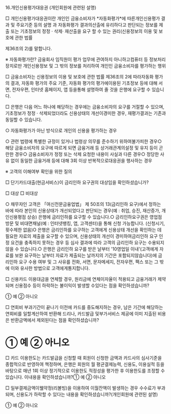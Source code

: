 16\.개인신용평가대응권 (개인회원에 관련된 설명)


□ 개인신용평가대응권이란 개인인 금융소비자가 \*자동화평가\*에 따른개인신용평가 결과 및 주요기준 등의 설명 과 자동화평가 결과의산출에 유리하다고 판단되는 정보를 제출 또는 기초정보의 정정 · 삭제· 재산출을 요구 할 수 있는 권리(신용정보의 이용 및 보호에 관한 법률


제36조의 2\)를 말합니다.


※ 자동화평가란? 금융회사 임직원이 평가 업무에 관여하지 아니하고컴퓨터 등 정보처리장치로만 개인신용정보 및 그 밖의 정보를 처리하여 개인인 금융소비자를 평가하는 행위


□ 금융소비자는 신용정보의 이용 및 보호에 관한 법률 제36조의 2에 따라자동화 평가의 결과, 자동화 평가의 주요 기준, 자동화 평가의 평가에이용된 기초정보 등에 대해 서면, 전자우편, 인터넷 홈페이지, 앱 등을통해 설명하여 줄 것을 은행에 요구할 수 있습니다.


□ 은행은 다음 어느 하나에 해당하는 경우에는 금융소비자의 요구를 거절할 수 있으며, 기초정보가 정정 · 삭제되었더라도 신용상태의 개선이경미한 경우, 재평가결과는 기존과 동일할 수 있습니다.


○ 자동화평가가 아닌 방식으로 개인의 신용을 평가하는 경우


○ 관련 법령에 특별한 규정이 있거나 법령상 의무를 준수하기 위하여불가피한 경우○ 해당 금융소비자의 요구에 따르게 되면 금융거래 등 상거래관계의설정 및 유지 등이 곤란한 경우○ 금융소비자가 정정 또는 삭제 요청한 내용이 사실과 다른 경우○ 정당한 사유 없이 동일한 금융거래 등에 대해 3회 이상 반복적으로대응권을 행사하는 경우


※ 고객의 이해여부 확인을 위한 질의


□ 단기카드대출(현금서비스)이 금리인하 요구권의 대상임을 확인하셨습니가?


□ 대상 □ 비대상


○ 채무자인 고객은 「여신전문금융업법」 제 50조의 13(금리인하 요구)에서 정하는 바에 따라 본인의 신용상태가 개선되었다고 판단되는 경우(예 : 취업, 승진, 재산증가, 개인신용평점 상승) 은행에 금리인하를 요구할 수 있습니다.○ 금리인하요구권은 영업점 방문 및 비대면채널(예 : 인터넷뱅킹, 앱, 고객센터)을 통해 신청 가능합니다. (신청시기, 횟수제한 없음)O 은행은 금리인하를 요구하는 고객에게 신용상태 개선을 확인하는 데 필요한 자료의 제출을 요구할 수 있으며, 신용상태의 개선이 경미하여금리인하 요구 인정 요건을 충족하지 못하는 경우 등 심사 결과에 따라 고객의 금리인하 요구는 수용되지 않을 수 있습니다.○ 은행은 금리인하 요구를 받은 날부터 '10영업일 이내'(고객에게 자료를 보완 요구하는 날부터 자료가 제출되는 날까지의 기간은 포함되지않습니다)에 금리인하 요구 수용 여부 및 그 사유를 전화, 서면, 문자메세지, 전자우편, 팩스 또는 그 밖에 이와 유사한 방법으로 고객에게통지합니다.


□ 신용카드 이용대금을 연체할 경우, 원리금에 연체이자율이 적용되고 금융거래가 제약되며 신용점수 등이 하락하는 불이익이 발생할 수있다는 점을 확인하셨습니까?


① 예 ② 아니오


□ 연회비 부과기간이 끝나기 이전에 카드를 중도해지하는 경우, 남은 기간에 해당하는 연회비를 일할계산하여 반환해 드리나, 카드발급 및부가서비스 제공에 이미 지출된 비용은 반환금액에서 제외된다는 점을 확인하셨습니까?


① 예 ② 아니오
=========


□ 카드 이용한도는 카드발급을 신청할 때 회원이 신청한 금액과 카드사의 심사기준을 종합적으로 반영하여 책정하며, 은행은 회원의 월 평균결제능력, 신용도, 이용실적 등을 바탕으로 매년 1회 이상 정기적으로 이용한도 적정성을 평가한 후 이용한도를 조정할 수 있습니다. 이내용을 확인하셨습니까?① 예 ② 아니오


□ 일부결제금액이웰약정(리볼빙)을 이용하여 이월잔액이 발생하는 경우 수수료가 부과되며, 신용도가 하락할 수 있다는 내용을 확인하셨습니까?(개인회원에 관련된 설명)


① 예 ② 아니오

